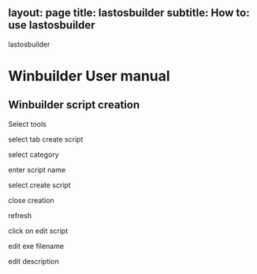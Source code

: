 
layout: page
title: lastosbuilder
subtitle: How to: use lastosbuilder
---
lastosbuilder


# Winbuilder User manual

## Winbuilder script creation

Select tools

select tab create script

select category

enter script name

select create script

close creation

refresh

click on edit script

edit exe filename

edit description


